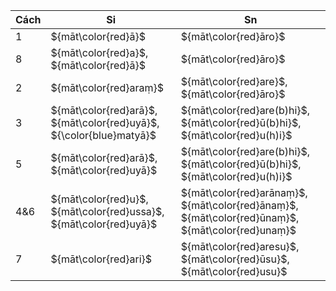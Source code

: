 <div class="declension-content" markdown="1">

| Cách | Si                                                                  | Sn                                                                                               |
| ---- | ------------------------------------------------------------------- | ------------------------------------------------------------------------------------------------ |
| 1    | ${māt\color{red}ā}$                                                 | ${māt\color{red}āro}$                                                                            |
| 8    | ${māt\color{red}a}$, ${māt\color{red}ā}$                            | ${māt\color{red}āro}$                                                                            |
| 2    | ${māt\color{red}araṃ}$                                              | ${māt\color{red}are}$, ${māt\color{red}āro}$                                                     |
| 3    | ${māt\color{red}arā}$, ${māt\color{red}uyā}$, ${\color{blue}matyā}$ | ${māt\color{red}are(b)hi}$, ${māt\color{red}ū(b)hi}$, ${māt\color{red}u(h)i}$                    |
| 5    | ${māt\color{red}arā}$, ${māt\color{red}uyā}$                        | ${māt\color{red}are(b)hi}$, ${māt\color{red}ū(b)hi}$, ${māt\color{red}u(h)i}$                    |
| 4&6  | ${māt\color{red}u}$, ${māt\color{red}ussa}$, ${māt\color{red}uyā}$  | ${māt\color{red}arānaṃ}$, ${māt\color{red}ānaṃ}$, ${māt\color{red}ūnaṃ}$, ${māt\color{red}unaṃ}$ |
| 7    | ${māt\color{red}ari}$                                               | ${māt\color{red}aresu}$, ${māt\color{red}ūsu}$, ${māt\color{red}usu}$                            |

</div>
